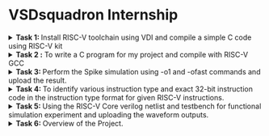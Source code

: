 # VSDsquadron  Internship

<details>
<summary><b> Task 1: </b> Install RISC-V toolchain using VDI and compile a simple C code using RISC-V kit</summary>
 <br>

 **1. Installing virtual box :**

 ![Installing virtual box](https://github.com/VasanthKumar-05/vsdsquadron/assets/173717586/84ca4811-56a8-4164-9bd8-4f809d448b7e)

**2.Installing leafpad :**

![Installing leaf pad](https://github.com/VasanthKumar-05/vsdsquadron/assets/173717586/93ab7ba8-10fa-4c10-b52f-a66cfb0f9a91)

To install the leafpad, we should use the command 
``` sudo apt install leafpad ```
as above.

**3.Compiling and run sample C code :**

Step-1: We have to create a file for the sample code using the command,
```
    cd
    leafpad sum1ton.c &
```
Hence, the leafpad will get open.
   
Step-2 : Next we need to type the C code in the leafpad as below:

![sample C code](https://github.com/VasanthKumar-05/vsdsquadron/assets/173717586/cb649f45-782b-4213-b95a-a99bc4873d44)

then we should save the code.

Step-3: To run this code in terminal, we need to use the command 
```
    gcc sum1ton.c
    ls -ltr
```

To get the output, we should use the command ``` ./a.out ```

By using the above commands, we will get the output as

![Sample C output](https://github.com/VasanthKumar-05/vsdsquadron/assets/173717586/25fca97a-b86a-401f-abd9-7d22443b9f44)

**4.compiling and run sample code using RISC-V simulator :**

Step-1: To get the code into the simulator, use the command
```
   cat sum1ton.c
```

Step-2: To run the code using the simulator, use the command
```
   riscv64-unknown-elf-gcc -o1 -mabi=lp64 -march=rv64i -o sum1ton.o sum1ton.c
   ls -ltr sum1ton.o
```

![calculations of instructions using fast instructions](https://github.com/VasanthKumar-05/vsdsquadron/assets/173717586/6f5dd289-557a-4190-ad00-b2e4008b4e17)

Step-3: **To get the Assembly code output :**

Use the command,
 ```
     riscv64-unknown-elf-gcc -ofast -mabi=lp64 -march=rv64i -o sum1ton.o sum1ton.c
 ```
Then open another tab and use the following command:
```
    riscv64-unknown-elf-objdump -d sum1ton.o
```
After using the command you will get the complex assembly output.

To get the exact assembly output of your code, use the command
    
```
    riscv64-unknown-elf-objdump -d sum1ton.o | less
```

And finally search the main using ```/main```

Hence, you will get the final output of this task as 

![calculations of instructions](https://github.com/VasanthKumar-05/vsdsquadron/assets/173717586/059d35ea-d38b-46cb-a276-20b81dde9fb9)

</details>


<details>
 <summary> <b> Task 2 :</b> To write a C program for my project and compile with RISC-V GCC</summary>
 <br>

 **Project Title : Change dispense wizard: Engineering a vending machine with advanced change system**

 **What is Vending Machine :**

 An automated machine which is intended to provide the users with a diverse range of products: snacks, beverages, pizzas, cupcakes, newspapers, tickets, etc. A vending machine dispenses a product to the users based on the amount of money inserted and selection of the product. Vending machine is a 24x7 standalone unit which requires a standard power supply connection to function. It consist of simple electro-mechanical systems which helps to automate the entire vending process. In a nutshell, its basic function is to flawlessly issue users with a diverse range of products anytime.

 **What is Channge dispense wizard in vending machine :**

 The "Change Dispense Wizard" is a specialized framework designed to enhance the process of dispensing change in vending machines. This advanced system incorporates mechanical, electronic, and software components to ensure accurate, efficient, and reliable coin dispensing.

 **Benefits :**

 **1.Enhanced Customer Satisfaction :**
Quick and accurate change dispensing improves the overall user experience.

**2.Operational Efficiency :**
Reduces the likelihood of errors and machine downtime.

**3.Increased Security :**
Protects against fraud and tampering.

**4.Scalability :**
Can be adapted to different types of vending machines and environments.

![vm](https://github.com/VasanthKumar-05/vsdsquadron/assets/173717586/b0f6f497-276a-4a0a-9df7-5de1bdb13796)

**Program for the Project :**

```
#include <stdio.h>

// Function to calculate and dispense change
void dispenseChange(int amount) {
    int quarters, dimes, nickels, pennies;

    quarters = amount / 25;
    amount = amount % 25;

    dimes = amount / 10;
    amount = amount % 10;

    nickels = amount / 5;
    amount = amount % 5;

    pennies = amount;

    printf("Change dispensed:\n");
    printf("Quarters: %d\n", quarters);
    printf("Dimes: %d\n", dimes);
    printf("Nickels: %d\n", nickels);
    printf("Pennies: %d\n", pennies);
}

int main() {
    int cost, paid, change;

    // Get the cost of the item
    printf("Enter the cost of the item (in cents): ");
    scanf("%d", &cost);

    // Get the amount paid by the user
    printf("Enter the amount paid by the user (in cents): ");
    scanf("%d", &paid);

    // Calculate the change to be returned
    change = paid - cost;

    if (change < 0) {
        printf("Insufficient amount paid.\n");
    } else if (change == 0) {
        printf("Exact amount paid. No change needed.\n");
    } else {
        // Dispense the change
        dispenseChange(change);
    }

    return 0;
}
```

**1.Declaring VendingMachine in Terminal :**

![1 Declaring Vending Machine](https://github.com/VasanthKumar-05/vsdsquadron/assets/173717586/326b5cab-738b-428d-abe3-e7bfc9925b75)

**2.Typing the code in leafpad :**

![2 C program for the Vending Machine](https://github.com/VasanthKumar-05/vsdsquadron/assets/173717586/d88f6d2c-9a71-4a0c-9b14-7379b9dcf964)

**3.Executing the code and getting th output :**

![3 Input Output of  VendingMachine](https://github.com/VasanthKumar-05/vsdsquadron/assets/173717586/d65706c0-b1e6-490b-af5f-d4ee232cd4fa)

**4.compiling and run the code in RISC-V GCC :**

![4 Instructions for assembly code of VendingMachine](https://github.com/VasanthKumar-05/vsdsquadron/assets/173717586/8a890a71-771e-44dd-8d68-49acc8f29740)

**5.Assembly code output of VendingMachine :**

![5 Assembly code output of VendingMachine](https://github.com/VasanthKumar-05/vsdsquadron/assets/173717586/3b77559c-7c69-45f4-bbb5-f1a9eb6a9ef5)

This is the final output of the project.
</details>


<details>
 <summary><b> Task 3: </b> Perform the Spike simulation using -o1 and -ofast commands and upload the result. </summary>
 <br>

 In this task we have to perform the spike simulation using two different commands :
 1. -o1 command
 2. -ofast command

 **I.Spike simulation using -o1 command:**

 1.First run your program using riscv simulator and get the output using the command,
 ```
 riscv64-unknown-elf-gcc -o1 -mabi=lp64 -march=rv64i -o vendingmachine.o vendingmachine.c
 gcc vendingmachine.c
 ./a.out
 ```

 2.Now run the same program using spike simulator using the command,
 ```
 riscv64-unknown-elf-gcc -o1 -mabi-lp64 -march=rv64i -o vendingmachine.o vendingmachine.c
 spike pk vendingmachine.o
 ```

 3.check the both outputs. If the both outputs are same then the compilation is successful.

 ![1 Spike simulation using -o1 command](https://github.com/VasanthKumar-05/vsdsquadron/assets/173717586/4b796a3f-62ab-4cfc-9485-6834a2070c3e)

 4.Now go for debugging the assembly code using spike debugging command.
 
   To get the assembly code, use the command
   ```
   riscv64-unknown-elf-objdump -d vendingmachine.o | less
   ```

 ![Screenshot (31)](https://github.com/VasanthKumar-05/vsdsquadron/assets/173717586/36389a45-f5e7-4717-a019-ec18e3a0c926)

 To debug the code, use the spike command
 ```
 spike -d pk vendingmachine.o
 ```

 And then use the starting address of the assembly code ```until pc 0 100b0``` and compare the both address lines to check the result.

 ![Screenshot (32)](https://github.com/VasanthKumar-05/vsdsquadron/assets/173717586/9c88ebf5-027f-4ff3-b14e-2a6bead12f03)

 ![Screenshot (33)](https://github.com/VasanthKumar-05/vsdsquadron/assets/173717586/db81e921-7624-4517-8b5b-d3c60b853b9a)

 **II.Spike simulation using -ofast command:**

 This process is same like the above one. But instead of -o1 command, we use the -ofast command.
 
 1.Use the command to get the output using riscv simulator,
 ```
 riscv64-unknown-elf-gcc -ofast -mabi=lp64 -march=rv64i -o vendingmachine.o vendingmachine.c
 gcc vendingmachine.c
 ./a.out
 ```

 2.To get the spike simulation output, use the command
 ```
 riscv64-unknown-elf-gcc -ofast -mabi=lp64 -march=rv64i -o vendingmachine.o vendingmachine.c
 spike pk vendingmachine.o
 ```

 3.Check the both outputs. If both outputs are same then the compilation is successful.

 ![Screenshot (30)](https://github.com/VasanthKumar-05/vsdsquadron/assets/173717586/c2a3beaa-4b7a-4b70-a38c-62a63d89c542)

 4.Now we need to debug the assembly code.
 
 To get the assembly code, use the command 
 ```
 riscv64-unknown-elf-objdump -d vendingmachine.o | less
 ```

 ![Screenshot (31)](https://github.com/VasanthKumar-05/vsdsquadron/assets/173717586/54a8e1d2-11d2-4633-a46a-0e2666bd082b)

 To debug the assembly code, use the spike command
 ```
 spike -d pk vendingmachine.o
 ```

 Use the starting address ```until pc 0 100b0``` and continue debugging and check the results using both address line outputs.

 ![Screenshot (32)](https://github.com/VasanthKumar-05/vsdsquadron/assets/173717586/c57f17ee-f2bb-46c1-a04f-01cb02643d6a)

 ![Screenshot (33)](https://github.com/VasanthKumar-05/vsdsquadron/assets/173717586/af0d6e41-e403-4a24-bf3c-3e24b5f3efff)

 So, that's the end of the task 3.

</details>


<details>
 <summary><b> Task 4: </b> To identify various instruction type and exact 32-bit instruction code in the instruction type format for given RISC-V instructions. </summary>
 <br>

 *Chat gpt is used as an external source for gathering the information.*

 **What is RISC-V ?**

 RISC-V is an open, free, and extensible instruction set architecture (ISA) based on reduced instruction set computing (RISC) principles. It is designed to be simple, modular, and scalable, suitable for a wide range of applications from small embedded systems to high-performance processors. RISC-V is maintained by the RISC-V Foundation, promoting innovation and collaboration without licensing fees. Its open nature allows for customization and widespread adoption in both academic research and commercial development.

The RISC-V architecture defines several instruction formats for 32-bit instructions.

![MUKIE](https://github.com/VasanthKumar-05/vsdsquadron/assets/173717586/60ffaf38-af65-4af4-9369-3b1a05978e41)

 **Types of Instruction set formats:**

 **1.R-Type (Register-Register Operations):**

 - Used for: Arithmetic and logical operations.
 - Format:
   ```
    31       25 24    20 19    15 14    12 11       7 6       0
    +--------+--------+--------+--------+--------+--------+
    | funct7 |  rs2   |  rs1   | funct3 |   rd   | opcode |
    +--------+--------+--------+--------+--------+--------+
   ```
 - funct7: 7-bit function code
 - rs2: 5-bit source register 2
 - rs1: 5-bit source register 1
 - funct3: 3-bit function code
 - rd: 5-bit destination register
 - opcode: 7-bit opcode

 **2.I-Type (Immediate Operations):**

 - Used for: Immediate arithmetic, loads, and system calls.
 - Format:
 ```
  31       20 19    15 14    12 11       7 6       0
  +--------+--------+--------+--------+--------+
  | imm[11:0] |  rs1   | funct3 |   rd   | opcode |
  +--------+--------+--------+--------+--------+
 ```
 - imm: 12-bit immediate value
 - rs1: 5-bit source register 1
 - funct3: 3-bit function code
 - rd: 5-bit destination register
 - opcode: 7-bit opcode

 **3.S-Type (Store Instructions):**

 - Used for: Store operations
 - Format:
 ```
 31       25 24    20 19    15 14    12 11       7 6       0
 +--------+--------+--------+--------+--------+--------+
 | imm[11:5] |  rs2   |  rs1   | funct3 | imm[4:0] | opcode |
 +--------+--------+--------+--------+--------+--------+
 ```
 - imm: 12-bit immediate value (split between imm[11:5] and imm[4:0])
 - rs2: 5-bit source register 2 (value to be stored)
 - rs1: 5-bit source register 1 (base address)
 - funct3: 3-bit function code
 - opcode: 7-bit opcode

 **4.B-Type (Branch Instructions):**

 - Used for: Conditional branches
 - Format:
 ```
 31       25 24    20 19    15 14    12 11       7 6       0
 +--------+--------+--------+--------+--------+--------+
 | imm[12|10:5] |  rs2   |  rs1   | funct3 | imm[4:1|11] | opcode |
 +--------+--------+--------+--------+--------+--------+
 ```
 - imm: 12-bit immediate value (split between imm[12|10:5] and imm[4:1|11])
 - rs2: 5-bit source register 2
 - rs1: 5-bit source register 1
 - funct3: 3-bit function code
 - opcode: 7-bit opcode

 **5.U-Type (Upper Immediate Instructions):**

 - Used for: Loading upper immediate, for large constants
 - Format:
 ```
  31       12 11       7 6       0
  +--------+--------+--------+
  |       imm[31:12]       |   rd   | opcode |
  +--------+--------+--------+
 ```
 - imm: 20-bit immediate value
 - rd: 5-bit destination register
 - opcode: 7-bit opcode

 **6.J-Type (Jump Instructions):**

 - Used for: Unconditional jumps
 - Format:
 ```
  31       12 11       7 6       0
  +--------+--------+--------+
  | imm[20|10:1|11|19:12] |   rd   | opcode |
  +--------+--------+--------+
 ```
 - imm: 20-bit immediate value (split between imm[20|10:1|11|19:12])
 - rd: 5-bit destination register (link address)
 - opcode: 7-bit opcode

 These formats provide a consistent and efficient way to encode the diverse set of instructions in the RISC-V ISA. Each format is tailored to the specific needs 
 of different types of operations, ensuring both simplicity and flexibility in instruction encoding.

 **Now let's compute the instruction code for the given instructions in the below figure:**

 ![Screenshot 2024-07-08 125025](https://github.com/VasanthKumar-05/vsdsquadron/assets/173717586/3e457e0d-9569-45d7-98bb-c9240fac2e66)


 **1.ADD r1,r2,r3**
 
  Type: R
  
  Opcode: 0110011
  
  rd : 00001
  
  funct3: 000
  
  rs1 : 00010
  
  rs2 : 00011
  
  funct7: 0000000
  
 *32-bit instruction code:*
  ```
   0000000 00011 00010 000 00001 0110011
  ```

 **2.SUB r3, r1, r2**

   Type: R
   
   Opcode: 0110011
   
   rd: 00011
   
   funct3: 000
   
   rs1 : 00001
   
   rs2 : 00010
   
   funct7: 0100000
   
   *32-bit instruction code:*
   ```
    0100000 00010 00001 000 00011 0110011
   ```

 **3.AND r2,r1,r3**

   Type: R
   
   Opcode: 0110011
   
   rd : 00010
   
   funct3: 111
   
   rs1 : 00001
   
   rs2 : 00011
   
   funct7: 0000000
   
   *32-bit instruction code:*
   ```
    0000000 00011 00001 111 00010 0110011
   ```

 **4.OR r8, r2, r5**

 Type: R
 
 Opcode: 0110011
 
rd : 01000

funct3: 110

rs1 : 00010

rs2 : 00101

funct7: 0000000

*32-bit instruction code:*
```
0000000 00101 00010 110 01000 0110011
```

 **5.XOR r8,r1,r4**

 Type: R
 
 Opcode: 0110011
 
rd : 01000

funct3: 100

rs1 : 00001

rs2 : 00100

funct7: 0000000

*32-bit instruction code:*
```
0000000 00100 00001 100 01000 0110011
```

 **6.SLT r10,r2,r4**

 Type: R

 Opcode: 0110011
 
rd : 01010

funct3: 010

rs1 : 00010

rs2 : 00100

funct7: 0000000

*32-bit instruction code:*
```
0000000 00100 00010 010 01010 0110011
```

**7.ADDI r12,r3,5**

Type: I

Opcode: 0010011

rd : 01100

funct3: 000

rs1 : 00011

imm: 000000000101

*32-bit instruction code:*
```
000000000101 00011 000 01100 0010011
```

 **8.SW r3,r1,r4**

 Type: S
 
 Opcode: 0100011
 
imm[4:0]: 00100

rs1 : 00001

rs2 : 00011

funct3: 010

imm[11:5]: 0000000

*32-bit instruction code:*
```
0000000 00011 00001 010 00100 0100011
```

 **9.SRL r16,r11,r2**

 Type: R
 
 Opcode: 0110011
 
rd : 10000

funct3: 101

rs1 : 01011

rs2 : 00010

funct7: 0000000

*32-bit instruction code:*
```
0000000 00010 01011 101 10000 0110011
```

 **10.BNE r0, r1, 20**

  Type: B
  
  Opcode: 1100011
  
imm[12|10:5]: 0000001

rs2: 00001

rs1: 00000

funct3: 001

imm[4:1|11]: 01000

*32-bit instruction code:*
```
0000000 00001 00000 001 00101 0000001
```

 **11.BEQ r0, r0, 15**

  Type: B
  
  Opcode: 1100011
  
funct3: 000

rs1: 00000

rs2: 00000

imm[11:0]: 15

*32-bit instruction code:*
```
0000000 00000 00000 000 01111 0000000
```

 **12.LW r13,r11,2**

 Type: I
 
 Opcode: 0000011
 
rd: 01101

funct3: 010

rs1: 01011

Immediate: 00010

*32-bit instruction code:*
```
000000000010 01011 010 01101 0000011
```

 **13.SLL r15,r11,r2**

 Type: R
 
 Opcode: 0110011
 
rd : 01111

funct3: 001

rs1 : 01011

rs2 : 00010

funct7: 0000000

*32-bit instruction code:*
```
0000000 00010 01011 001 01111 0110011
```

So, that's the end of this task.

</details>


<details>
 <summary><b> Task 5: </b> Using the  RISC-V Core verilog netlist and testbench for functional simulation experiment and uploading the waveform outputs.</summary>
 <br>

 **Follow the steps to obtain the waveforms of the instructions:**

 1. To run the verilog code, first we need a tool called *iverilog* and to install it, use the following commands
    ```
    sudo apt-get update
    sudo apt-get install iverilog
    ```
 2. Also, to get the waveforms we need another tool called gtkwave and to get that, use the command
    ```
    sudo apt-get install gtkwave
    ```
![Screenshot (36)](https://github.com/VasanthKumar-05/vsdsquadron/assets/173717586/d9729f52-4e8b-4395-a878-7dbce07801b1)

 3. Create a directory using the command
    ```
    mkdir vasanth
    ```
 4. To create the files, use the following commands
    ```
    touch vasanth_rv32i.v
    touch vasanth_rv32i_tb.v
    ```
 5. Since we do not have the verilog code, we will take the references of verilog code and the waveform from
    https://github.com/vinayrayapati/rv32i/
 6. We will copy the code from ```iiitb_rv32i.v``` and ```iiitb_rv32i_tb.v``` and pastes the code in ```vasanth_rv32i.v``` and ```vasanth_rv32i_tb.v``` in leafpad and saves the file.
 7. To run and simulate the code, use the command
    ```
    iverilog -o vasanth_rv32i vasanth_rv32i.v vasanth_rv32i_tb.v
    ```
    And to get the output, use the command
    ``` 
    ./vasanth_rv32i
    ```
 8. To get the waveforms, use the command
    ```
    gtkwave iiitb_rv32i.vcd
    ```

 **Instructions and their waveforms:**

 *ADD r1,r2,r3*
 
 ![346928410-df93c271-0c7a-40eb-b56d-bb51291bc876](https://github.com/VasanthKumar-05/vsdsquadron/assets/173717586/b856f2eb-ae5a-494c-8a54-41e3eb052c1d)

 *SUB r3,r1,r2*

 ![346928852-941520a3-bfc6-493c-a1a6-2722ca080308](https://github.com/VasanthKumar-05/vsdsquadron/assets/173717586/173d9200-7bc4-45e6-bdf6-afd476dc5b59)

 *AND r2,r1,r3*

 ![346929050-98331053-fdcf-4b1c-a297-1dc1eeec9fbb](https://github.com/VasanthKumar-05/vsdsquadron/assets/173717586/5ad81c65-8569-4498-bec4-8b3c4825c094)

 *OR r8,r2,r5*

 ![346929234-2d274efb-34a8-446a-874f-917d873712f0](https://github.com/VasanthKumar-05/vsdsquadron/assets/173717586/210bdd8e-4a89-48c8-8682-e6935290b9c0)

 *XOR r8,r1,r4*

 ![346929985-f17cb96e-1fa2-4521-8c4c-6f79c29e3cf0](https://github.com/VasanthKumar-05/vsdsquadron/assets/173717586/8cc7ac99-34c7-4d01-957a-38ca1bd4f24c)

 *SLT r10,r2,r4*

 ![346930138-421a1c05-8ccf-492c-92b7-d6d8685eb822](https://github.com/VasanthKumar-05/vsdsquadron/assets/173717586/feb1459a-b11f-4290-b917-94988645a708)

 *ADDI r122,r3,r5*

 ![346930348-f731eed6-7c04-4a3d-a1c9-6ffa6dc47dfc](https://github.com/VasanthKumar-05/vsdsquadron/assets/173717586/4bb365c5-2ff5-4100-9070-a82d575bd5cf)

 *SW r3,r1,r4*

 ![346930541-468b98fc-7cec-4787-9de5-cb4f74eb8300](https://github.com/VasanthKumar-05/vsdsquadron/assets/173717586/79e2932e-4982-4a41-88f4-6816593a3f9d)

 *SRL r16,r11,r2*

 ![346930739-5d3ff2ea-491e-46d3-b3a3-7c4046339734](https://github.com/VasanthKumar-05/vsdsquadron/assets/173717586/9f95768e-1480-460a-aa3b-387dce2a787c)

 *BNE r0,r1,20*

 ![346930933-d5572b5f-b740-47c2-8128-b64253a58fb1](https://github.com/VasanthKumar-05/vsdsquadron/assets/173717586/ae679a3a-3d11-4815-82d1-73ac17dddbc0)

 *BEQ r0,r0,15*

 ![346931076-97870d87-2618-4069-82ef-f079c2f1ed27](https://github.com/VasanthKumar-05/vsdsquadron/assets/173717586/f53b5196-64f2-46ec-a393-7d9aeb083aaa)

 *SLL r15,r11,r2*

 ![346931199-75f34f93-c023-4ee4-8a4c-a8e8b470c697](https://github.com/VasanthKumar-05/vsdsquadron/assets/173717586/362d5997-7e7f-45d5-8e87-75affd3012bc)

 And that's the end of this task.
</details>


<details>
 <summary><b> Task 6: </b> Overview of the Project. </summary>
 <br>

 **Overview:**

 The project involves using a VSDsquadron mini board with RISC-V GCC to control a vending machine's change dispense system. It utilizes 4 LEDs as status indicators and 2 buttons for user input. The LEDs indicate different operational states, controlled by button presses. The software manages GPIO operations to toggle LEDs based on button states, simulating a vending machine's interaction for educational or prototyping purposes.

 **Components required for VendingMachine:**

 1. VSDsquadron Mini Board (RISC-V based microcontroller)
 2. LEDs (to indicate different statuses) - 4 LEDs
 3. Resistors (220Ω for LEDs) - 4 resistors
 4. Buttons (for user input) - 2 buttons
 5. Breadboard
 6. Connecting Wires
 7. Power Supply (5V adapter)

 **Circuit connection:**

 **1. LED Connections:**

 Place LED1 on the breadboard.
 - Connect the anode(long leg) to GPIO5 through a 220Ω resistor.
 - Connect the cathode(short leg) to the negative power rail.
   
 Repeat the same for LED2, LED3, and LED4, connecting their anodes to GPIO6, GPIO7, and GPIO8 respectively.

 **2. Button Connections:**

 Place Button1 on the breadboard.
 - Connect one side to GPIO9.
 - Connect the other side to the negative power rail.
 
 Repeat the same for Button2, connecting it to GPIO10.

 **3. Power Supply Connection:**

 Connect the 5V adapter to the breadboard power rails.
 - Connect VIN from the VSDsquadron mini to the positive power rail.
 - Connect GND from the VSDsquadron mini to the negative power rail.

 **Pinout diagram:**

 | VSDsquadron mini-board | Component |
 | -----------------------| ----------|
 | GPIO5 | LED1 (Anode) through 220Ω Resistor |
 | GPIO6 | LED2 (Anode) through 220Ω Resistor |
 | GPIO7 | LED3 (Anode) through 220Ω Resistor |
 | GPIO8 | LED4 (Anode) through 220Ω Resistor |
 | GPIO9 | Button1 (One side) |
 | GPIO10 | Button2 (One side) |
 | GND | LED1, LED2, LED3, LED4 (Cathode) |
 | GND | Buttons (Other side) |
 | VIN | Breadboard Power Rail (+) |
 | GND |  Breadboard Power Rail (-) |

 **Circuit diagram:**

![WhatsApp Image 2024-07-12 at 19 54 06_bb2ec4a5](https://github.com/user-attachments/assets/2bb3721f-babe-4938-9165-1489141b3c22)

 **How to program:**

```
 #include <stdio.h>
#include <stdint.h>
#include "vsd_gpio.h" 

#define LED1_PIN 5
#define LED2_PIN 6
#define LED3_PIN 7
#define LED4_PIN 8
#define BUTTON1_PIN 9
#define BUTTON2_PIN 10

void setup() {
    gpio_set_direction(LED1_PIN, GPIO_OUTPUT);
    gpio_set_direction(LED2_PIN, GPIO_OUTPUT);
    gpio_set_direction(LED3_PIN, GPIO_OUTPUT);
    gpio_set_direction(LED4_PIN, GPIO_OUTPUT);
    
    gpio_set_direction(BUTTON1_PIN, GPIO_INPUT);
    gpio_set_direction(BUTTON2_PIN, GPIO_INPUT);
}

void loop() {
    int button1_state = gpio_read(BUTTON1_PIN);
    
    int button2_state = gpio_read(BUTTON2_PIN);
    
    if (button1_state == GPIO_HIGH) {
        gpio_write(LED1_PIN, GPIO_HIGH); 
        gpio_write(LED2_PIN, GPIO_LOW);  
    } else {
        gpio_write(LED1_PIN, GPIO_LOW);  
        gpio_write(LED2_PIN, GPIO_HIGH); 
    }
    
    if (button2_state == GPIO_HIGH) {
        gpio_write(LED3_PIN, GPIO_HIGH); 
        gpio_write(LED4_PIN, GPIO_LOW);  
    } else {
        gpio_write(LED3_PIN, GPIO_LOW);  
        gpio_write(LED4_PIN, GPIO_HIGH); 
    }
}

int main() {
    setup();
    
    while (1) {
        loop();
    }
    
    return 0;
}
```
</details>
